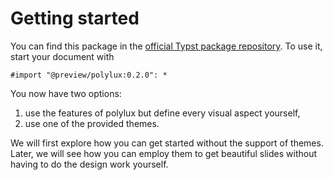 # Getting started

You can find this package in the
[official Typst package repository](https://github.com/typst/packages).
To use it, start your document with
```typ
#import "@preview/polylux:0.2.0": *
```
You now have two options:
1. use the features of polylux but define every visual aspect yourself,
2. use one of the provided themes.

We will first explore how you can get started without the support of themes.
Later, we will see how you can employ them to get beautiful slides without having
to do the design work yourself.